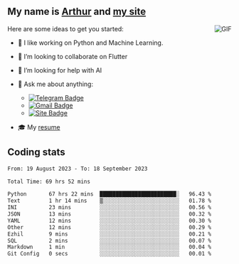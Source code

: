 
## My name is [Arthur](https://www.linkedin.com/in/arthur-novais-201420/) and [my site](https://arthurcn96.github.io/)

<!--
**Arthurcn96/Arthurcn96** is a ✨ _special_ ✨ repository because its `README.md` (this file) appears on your GitHub profile.
-->
<img align="right"  max-width="440" max-height="240" alt="GIF" src="https://raw.githubusercontent.com/Arthurcn96/Arthurcn96/master/helloThere.gif" />

Here are some ideas to get you started:

- 🤖 I like working on Python and Machine Learning.
- 👯 I’m looking to collaborate on Flutter
- 🤔 I’m looking for help with AI
- 💬 Ask me about anything:
    - [![Telegram Badge](https://img.shields.io/badge/-@Arthurcn9-0088cc?style=for-the-badge&logo=Telegram&logoColor=white)](https://t.me/Arthurcn9)
    - [![Gmail Badge](https://img.shields.io/badge/-@Arthurcn9-red?style=for-the-badge&logo=Gmail&logoColor=white)](mailto:Arthurcn96@gmail.com)
    - [![Site Badge](https://img.shields.io/badge/arthurcn96.github.io-informational?style=for-the-badge&logo=internetexplorer)](https://arthurcn96.github.io/)

- 🎓 My [resume](https://github.com/Arthurcn96/resume/blob/master/Resume_PT-BR.pdf)


## Coding stats
<!--START_SECTION:waka-->

```txt
From: 19 August 2023 - To: 18 September 2023

Total Time: 69 hrs 52 mins

Python       67 hrs 22 mins  ████████████████████████░   96.43 %
Text         1 hr 14 mins    ▒░░░░░░░░░░░░░░░░░░░░░░░░   01.78 %
INI          23 mins         ░░░░░░░░░░░░░░░░░░░░░░░░░   00.56 %
JSON         13 mins         ░░░░░░░░░░░░░░░░░░░░░░░░░   00.32 %
YAML         12 mins         ░░░░░░░░░░░░░░░░░░░░░░░░░   00.30 %
Other        12 mins         ░░░░░░░░░░░░░░░░░░░░░░░░░   00.29 %
Ezhil        9 mins          ░░░░░░░░░░░░░░░░░░░░░░░░░   00.21 %
SQL          2 mins          ░░░░░░░░░░░░░░░░░░░░░░░░░   00.07 %
Markdown     1 min           ░░░░░░░░░░░░░░░░░░░░░░░░░   00.04 %
Git Config   0 secs          ░░░░░░░░░░░░░░░░░░░░░░░░░   00.01 %
```

<!--END_SECTION:waka-->
